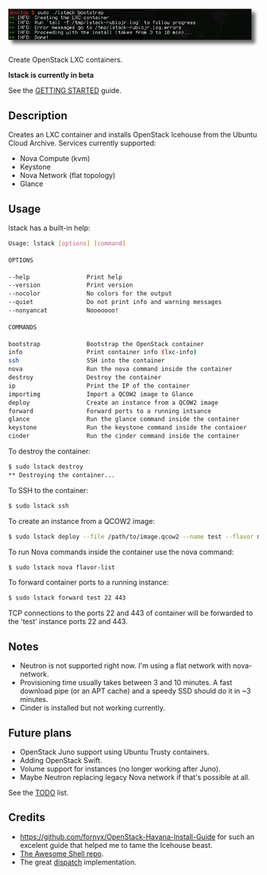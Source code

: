![](/docs/images/icehouse-lxc.png)

Create OpenStack LXC containers.

**lstack is currently in beta**

See the [GETTING STARTED](/docs/getting-started.md) guide.

## Description

Creates an LXC container and installs OpenStack Icehouse from the Ubuntu Cloud Archive. Services currently supported:

* Nova Compute (kvm)
* Keystone
* Nova Network (flat topology)
* Glance

## Usage

lstack has a built-in help:

```bash
Usage: lstack [options] [command]

OPTIONS

--help                Print help
--version             Print version
--nocolor             No colors for the output
--quiet               Do not print info and warning messages
--nonyancat           Nooooooo!

COMMANDS

bootstrap             Bootstrap the OpenStack container
info                  Print container info (lxc-info)
ssh                   SSH into the container
nova                  Run the nova command inside the container
destroy               Destroy the container
ip                    Print the IP of the container
importimg             Import a QCOW2 image to Glance
deploy                Create an instance from a QCOW2 image
forward               Forward ports to a running intsance
glance                Run the glance command inside the container
keystone              Run the keystone command inside the container
cinder                Run the cinder command inside the container
```

To destroy the container:

```bash
$ sudo lstack destroy
** Destroying the container...
```

To SSH to the container:

```bash
$ sudo lstack ssh
```

To create an instance from a QCOW2 image:

```bash
$ sudo lstack deploy --file /path/to/image.qcow2 --name test --flavor m1.tiny
```

To run Nova commands inside the container use the nova command:

```bash
$ sudo lstack nova flavor-list
```

To forward container ports to a running instance:

```bash
$ sudo lstack forward test 22 443
```

TCP connections to the ports 22 and 443 of container will be forwarded to the 'test' instance ports 22 and 443.

## Notes

* Neutron is not supported right now. I'm using a flat network with nova-network.
* Provisioning time usually takes between 3 and 10 minutes. A fast download pipe (or an APT cache) and a speedy SSD should do it in ~3 minutes.
* Cinder is installed but not working currently.

## Future plans

* OpenStack Juno support using Ubuntu Trusty containers.
* Adding OpenStack Swift.
* Volume support for instances (no longer working after Juno).
* Maybe Neutron replacing legacy Nova network if that's possible at all.

See the [TODO](TODO.md) list.

## Credits

* https://github.com/fornyx/OpenStack-Havana-Install-Guide for such an excelent guide that helped me to tame the Icehouse beast.
* [The Awesome Shell repo](https://github.com/alebcay/awesome-shell).
* The great [dispatch](https://github.com/Mosai/workshop/blob/master/doc/dispatch.md) implementation.
